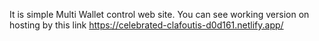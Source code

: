 It is simple Multi Wallet control web site. You can see working version on hosting by this link https://celebrated-clafoutis-d0d161.netlify.app/
